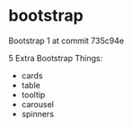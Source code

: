 # bootstrap

Bootstrap 1 at commit 735c94e

5 Extra Bootstrap Things:
- cards 
- table
- tooltip
- carousel
- spinners

